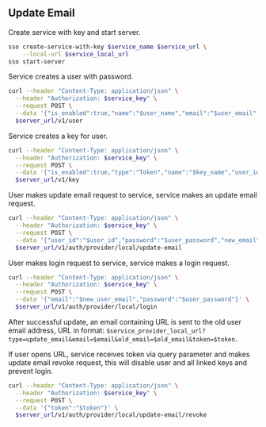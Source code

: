 ## Update Email

Create service with key and start server.

```bash
sso create-service-with-key $service_name $service_url \
    --local-url $service_local_url
sso start-server
```

Service creates a user with password.

```bash
curl --header "Content-Type: application/json" \
  --header "Authorization: $service_key" \
  --request POST \
  --data '{"is_enabled":true,"name":"$user_name","email":"$user_email","locale":"en","timezone":"Etc/UTC","password_allow_reset":true,"password_require_update":false,"password":"$user_password"}' \
  $server_url/v1/user
```

Service creates a key for user.

```bash
curl --header "Content-Type: application/json" \
  --header "Authorization: $service_key" \
  --request POST \
  --data '{"is_enabled":true,"type":"Token","name":"$key_name","user_id":"$user_id"}' \
  $server_url/v1/key
```

User makes update email request to service, service makes an update email request.

```bash
curl --header "Content-Type: application/json" \
  --header "Authorization: $service_key" \
  --request POST \
  --data '{"user_id":"$user_id","password":"$user_password","new_email":"$new_user_email"}' \
  $server_url/v1/auth/provider/local/update-email
```

User makes login request to service, service makes a login request.

```bash
curl --header "Content-Type: application/json" \
  --header "Authorization: $service_key" \
  --request POST \
  --data '{"email":"$new_user_email","password":"$user_password"}' \
  $server_url/v1/auth/provider/local/login
```

After successful update, an email containing URL is sent to the old user email address, URL in format: `$service_provider_local_url?type=update_email&email=$email&old_email=$old_email&token=$token`.

If user opens URL, service receives token via query parameter and makes update email revoke request, this will disable user and all linked keys and prevent login.

```bash
curl --header "Content-Type: application/json" \
  --header "Authorization: $service_key" \
  --request POST \
  --data '{"token":"$token"}' \
  $server_url/v1/auth/provider/local/update-email/revoke
```
